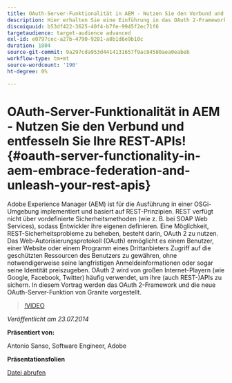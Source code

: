 ```yaml
---
title: OAuth-Server-Funktionalität in AEM - Nutzen Sie den Verbund und entfesseln Sie Ihre REST-APIs!
description: Hier erhalten Sie eine Einführung in das OAuth 2-Framework und die OAuth-Server-Funktion von Granite. Adobe Experience Manager (AEM) ist für die Ausführung in einer OSGi-Umgebung implementiert und basiert auf REST-Prinzipien.
discoiquuid: b53df422-3625-40f4-b7fe-9945f2ec71f6
targetaudience: target-audience advanced
exl-id: e0797cec-a27b-4790-9281-a8b1d6e9b10c
duration: 1804
source-git-commit: 9a297cda953d4414131657f9ac84580aea0eabeb
workflow-type: tm+mt
source-wordcount: '190'
ht-degree: 0%

---
```


# OAuth-Server-Funktionalität in AEM - Nutzen Sie den Verbund und entfesseln Sie Ihre REST-APIs!{#oauth-server-functionality-in-aem-embrace-federation-and-unleash-your-rest-apis}

Adobe Experience Manager (AEM) ist für die Ausführung in einer OSGi-Umgebung implementiert und basiert auf REST-Prinzipien. REST verfügt nicht über vordefinierte Sicherheitsmethoden (wie z. B. bei SOAP Web Services), sodass Entwickler ihre eigenen definieren. Eine Möglichkeit, REST-Sicherheitsprobleme zu beheben, besteht darin, OAuth 2 zu nutzen. Das Web-Autorisierungsprotokoll (OAuth) ermöglicht es einem Benutzer, einer Website oder einem Programm eines Drittanbieters Zugriff auf die geschützten Ressourcen des Benutzers zu gewähren, ohne notwendigerweise seine langfristigen Anmeldeinformationen oder sogar seine Identität preiszugeben. OAuth 2 wird von großen Internet-Playern (wie Google, Facebook, Twitter) häufig verwendet, um ihre (auch REST-)APIs zu sichern. In diesem Vortrag werden das OAuth 2-Framework und die neue OAuth-Server-Funktion von Granite vorgestellt.

>[!VIDEO](https://video.tv.adobe.com/v/19466/?quality=9)

*Veröffentlicht am 23.07.2014*

**Präsentiert von:**

Antonio Sanso, Software Engineer, Adobe

**Präsentationsfolien**

[Datei abrufen](assets/oauth-server-functionality-in-aem-7-23-14.pdf)
<!--
[Get back to the Overview](https://helpx.adobe.com/de/experience-manager/kt/eseminars/gems/aem-index.html)
-->
